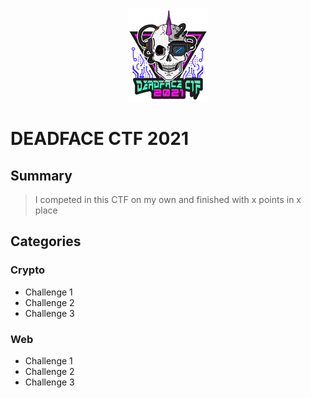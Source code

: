 <p align="center"><img src="DEADFACE_CTF.png"></p>

# DEADFACE CTF 2021

## Summary
> I competed in this CTF on my own and finished with x points in x place
> 
## Categories

### Crypto
* Challenge 1
* Challenge 2
* Challenge 3

### Web
* Challenge 1
* Challenge 2
* Challenge 3
